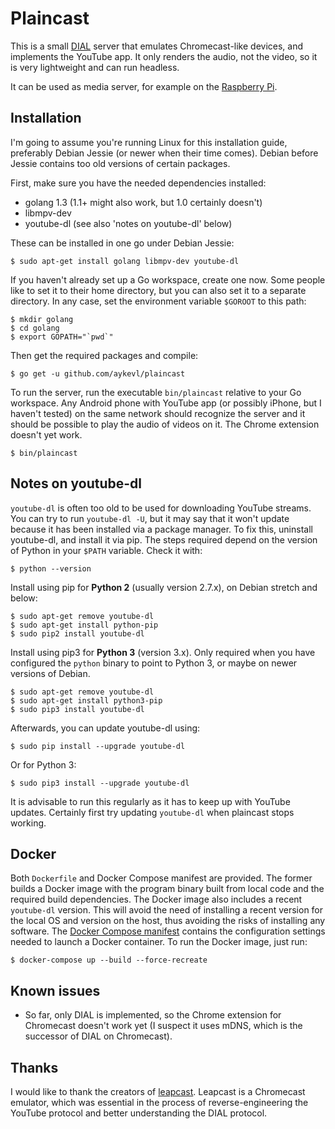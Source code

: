 # Plaincast

This is a small [DIAL](http://www.dial-multiscreen.org) server that emulates
Chromecast-like devices, and implements the YouTube app. It only renders the
audio, not the video, so it is very lightweight and can run headless.

It can be used as media server, for example on the [Raspberry
Pi](http://www.raspberrypi.org/).

## Installation

I'm going to assume you're running Linux for this installation guide, preferably
Debian Jessie (or newer when their time comes). Debian before Jessie contains
too old versions of certain packages.

First, make sure you have the needed dependencies installed:

 *  golang 1.3 (1.1+ might also work, but 1.0 certainly doesn't)
 *  libmpv-dev
 *  youtube-dl (see also 'notes on youtube-dl' below)

These can be installed in one go under Debian Jessie:

    $ sudo apt-get install golang libmpv-dev youtube-dl

If you haven't already set up a Go workspace, create one now. Some people like
to set it to their home directory, but you can also set it to a separate
directory. In any case, set the environment variable `$GOROOT` to this path:

    $ mkdir golang
    $ cd golang
    $ export GOPATH="`pwd`"

Then get the required packages and compile:

    $ go get -u github.com/aykevl/plaincast

To run the server, run the executable `bin/plaincast` relative to your Go
workspace. Any Android phone with YouTube app (or possibly iPhone, but I haven't
tested) on the same network should recognize the server and it should be
possible to play the audio of videos on it. The Chrome extension doesn't yet
work.

    $ bin/plaincast

## Notes on youtube-dl

`youtube-dl` is often too old to be used for downloading YouTube streams. You
can try to run `youtube-dl -U`, but it may say that it won't update because it
has been installed via a package manager. To fix this, uninstall youtube-dl, and
install it via pip. The steps required depend on the version of Python in your
`$PATH` variable. Check it with:

    $ python --version

Install using pip for **Python 2** (usually version 2.7.x), on Debian stretch
and below:

    $ sudo apt-get remove youtube-dl
    $ sudo apt-get install python-pip
    $ sudo pip2 install youtube-dl

Install using pip3 for **Python 3** (version 3.x). Only required when you have
configured the `python` binary to point to Python 3, or maybe on newer versions
of Debian.

    $ sudo apt-get remove youtube-dl
    $ sudo apt-get install python3-pip
    $ sudo pip3 install youtube-dl

Afterwards, you can update youtube-dl using:

    $ sudo pip install --upgrade youtube-dl

Or for Python 3:

    $ sudo pip3 install --upgrade youtube-dl

It is advisable to run this regularly as it has to keep up with YouTube updates.
Certainly first try updating `youtube-dl` when plaincast stops working.

## Docker

Both `Dockerfile` and Docker Compose manifest are provided. The former builds
a Docker image with the program binary built from local code and the required
build dependencies. The Docker image also includes a recent `youtube-dl`
version. This will avoid the need of installing a recent version for the local
OS and version on the host, thus avoiding the risks of installing any software.
The [Docker Compose manifest](./docker-compose.yml) contains the configuration
settings needed to launch a Docker container.
To run the Docker image, just run:

    $ docker-compose up --build --force-recreate

## Known issues

 *  So far, only DIAL is implemented, so the Chrome extension for Chromecast
    doesn't work yet (I suspect it uses mDNS, which is the successor of DIAL on
    Chromecast).

## Thanks

I would like to thank the creators of
[leapcast](https://github.com/dz0ny/leapcast). Leapcast is a Chromecast
emulator, which was essential in the process of reverse-engineering the YouTube
protocol and better understanding the DIAL protocol.
